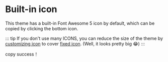 # Built-in icon

This theme has a built-in Font Awesome 5 icon by default, which can be copied by clicking the bottom icon.

::: tip
If you don't use many ICONS, you can reduce the size of the theme by [customizing icon](/en/guide/config.html#图标-icon) to cover [fixed icon](/guide/config.html#自定义图标-icon). (Well, it looks pretty big 😂)
:::

<link rel="stylesheet" href="/font-awesome.min.css">
<icon-list v-for="(item, key) in icons" v-bind="item"></icon-list>
<info-toast>copy success！</info-toast>

<script setup>
    import icons from "../../.vitepress/assets/icon.json";
</script>
